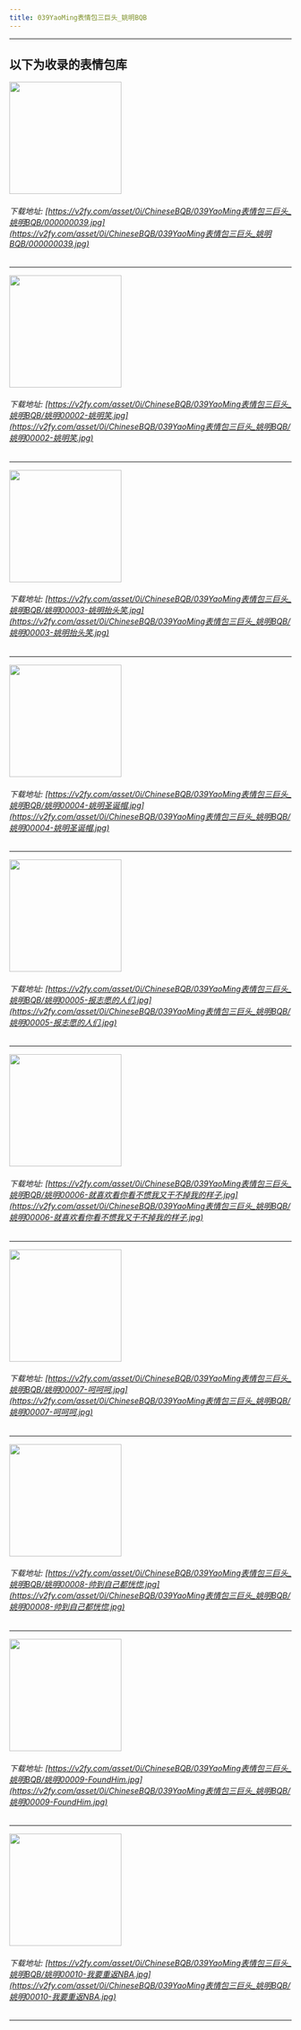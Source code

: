 ```yaml
---
title: 039YaoMing表情包三巨头_姚明BQB
---
```


------
## 以下为收录的表情包库

<!-- more -->

<img height='200px' style='height:200px;'  src='https://v2fy.com/asset/0i/ChineseBQB/039YaoMing表情包三巨头_姚明BQB/000000039.jpg' data-original='https://v2fy.com/asset/0i/ChineseBQB/039YaoMing表情包三巨头_姚明BQB/000000039.jpg' /><br/><h6>下载地址: [https://v2fy.com/asset/0i/ChineseBQB/039YaoMing表情包三巨头_姚明BQB/000000039.jpg](https://v2fy.com/asset/0i/ChineseBQB/039YaoMing表情包三巨头_姚明BQB/000000039.jpg)</h6><hr/><img height='200px' style='height:200px;'  src='https://v2fy.com/asset/0i/ChineseBQB/039YaoMing表情包三巨头_姚明BQB/姚明00002-姚明笑.jpg' data-original='https://v2fy.com/asset/0i/ChineseBQB/039YaoMing表情包三巨头_姚明BQB/姚明00002-姚明笑.jpg' /><br/><h6>下载地址: [https://v2fy.com/asset/0i/ChineseBQB/039YaoMing表情包三巨头_姚明BQB/姚明00002-姚明笑.jpg](https://v2fy.com/asset/0i/ChineseBQB/039YaoMing表情包三巨头_姚明BQB/姚明00002-姚明笑.jpg)</h6><hr/><img height='200px' style='height:200px;'  src='https://v2fy.com/asset/0i/ChineseBQB/039YaoMing表情包三巨头_姚明BQB/姚明00003-姚明抬头笑.jpg' data-original='https://v2fy.com/asset/0i/ChineseBQB/039YaoMing表情包三巨头_姚明BQB/姚明00003-姚明抬头笑.jpg' /><br/><h6>下载地址: [https://v2fy.com/asset/0i/ChineseBQB/039YaoMing表情包三巨头_姚明BQB/姚明00003-姚明抬头笑.jpg](https://v2fy.com/asset/0i/ChineseBQB/039YaoMing表情包三巨头_姚明BQB/姚明00003-姚明抬头笑.jpg)</h6><hr/><img height='200px' style='height:200px;'  src='https://v2fy.com/asset/0i/ChineseBQB/039YaoMing表情包三巨头_姚明BQB/姚明00004-姚明圣诞帽.jpg' data-original='https://v2fy.com/asset/0i/ChineseBQB/039YaoMing表情包三巨头_姚明BQB/姚明00004-姚明圣诞帽.jpg' /><br/><h6>下载地址: [https://v2fy.com/asset/0i/ChineseBQB/039YaoMing表情包三巨头_姚明BQB/姚明00004-姚明圣诞帽.jpg](https://v2fy.com/asset/0i/ChineseBQB/039YaoMing表情包三巨头_姚明BQB/姚明00004-姚明圣诞帽.jpg)</h6><hr/><img height='200px' style='height:200px;'  src='https://v2fy.com/asset/0i/ChineseBQB/039YaoMing表情包三巨头_姚明BQB/姚明00005-报志愿的人们.jpg' data-original='https://v2fy.com/asset/0i/ChineseBQB/039YaoMing表情包三巨头_姚明BQB/姚明00005-报志愿的人们.jpg' /><br/><h6>下载地址: [https://v2fy.com/asset/0i/ChineseBQB/039YaoMing表情包三巨头_姚明BQB/姚明00005-报志愿的人们.jpg](https://v2fy.com/asset/0i/ChineseBQB/039YaoMing表情包三巨头_姚明BQB/姚明00005-报志愿的人们.jpg)</h6><hr/><img height='200px' style='height:200px;'  src='https://v2fy.com/asset/0i/ChineseBQB/039YaoMing表情包三巨头_姚明BQB/姚明00006-就喜欢看你看不惯我又干不掉我的样子.jpg' data-original='https://v2fy.com/asset/0i/ChineseBQB/039YaoMing表情包三巨头_姚明BQB/姚明00006-就喜欢看你看不惯我又干不掉我的样子.jpg' /><br/><h6>下载地址: [https://v2fy.com/asset/0i/ChineseBQB/039YaoMing表情包三巨头_姚明BQB/姚明00006-就喜欢看你看不惯我又干不掉我的样子.jpg](https://v2fy.com/asset/0i/ChineseBQB/039YaoMing表情包三巨头_姚明BQB/姚明00006-就喜欢看你看不惯我又干不掉我的样子.jpg)</h6><hr/><img height='200px' style='height:200px;'  src='https://v2fy.com/asset/0i/ChineseBQB/039YaoMing表情包三巨头_姚明BQB/姚明00007-呵呵呵.jpg' data-original='https://v2fy.com/asset/0i/ChineseBQB/039YaoMing表情包三巨头_姚明BQB/姚明00007-呵呵呵.jpg' /><br/><h6>下载地址: [https://v2fy.com/asset/0i/ChineseBQB/039YaoMing表情包三巨头_姚明BQB/姚明00007-呵呵呵.jpg](https://v2fy.com/asset/0i/ChineseBQB/039YaoMing表情包三巨头_姚明BQB/姚明00007-呵呵呵.jpg)</h6><hr/><img height='200px' style='height:200px;'  src='https://v2fy.com/asset/0i/ChineseBQB/039YaoMing表情包三巨头_姚明BQB/姚明00008-帅到自己都恍惚.jpg' data-original='https://v2fy.com/asset/0i/ChineseBQB/039YaoMing表情包三巨头_姚明BQB/姚明00008-帅到自己都恍惚.jpg' /><br/><h6>下载地址: [https://v2fy.com/asset/0i/ChineseBQB/039YaoMing表情包三巨头_姚明BQB/姚明00008-帅到自己都恍惚.jpg](https://v2fy.com/asset/0i/ChineseBQB/039YaoMing表情包三巨头_姚明BQB/姚明00008-帅到自己都恍惚.jpg)</h6><hr/><img height='200px' style='height:200px;'  src='https://v2fy.com/asset/0i/ChineseBQB/039YaoMing表情包三巨头_姚明BQB/姚明00009-FoundHim.jpg' data-original='https://v2fy.com/asset/0i/ChineseBQB/039YaoMing表情包三巨头_姚明BQB/姚明00009-FoundHim.jpg' /><br/><h6>下载地址: [https://v2fy.com/asset/0i/ChineseBQB/039YaoMing表情包三巨头_姚明BQB/姚明00009-FoundHim.jpg](https://v2fy.com/asset/0i/ChineseBQB/039YaoMing表情包三巨头_姚明BQB/姚明00009-FoundHim.jpg)</h6><hr/><img height='200px' style='height:200px;'  src='https://v2fy.com/asset/0i/ChineseBQB/039YaoMing表情包三巨头_姚明BQB/姚明00010-我要重返NBA.jpg' data-original='https://v2fy.com/asset/0i/ChineseBQB/039YaoMing表情包三巨头_姚明BQB/姚明00010-我要重返NBA.jpg' /><br/><h6>下载地址: [https://v2fy.com/asset/0i/ChineseBQB/039YaoMing表情包三巨头_姚明BQB/姚明00010-我要重返NBA.jpg](https://v2fy.com/asset/0i/ChineseBQB/039YaoMing表情包三巨头_姚明BQB/姚明00010-我要重返NBA.jpg)</h6><hr/>